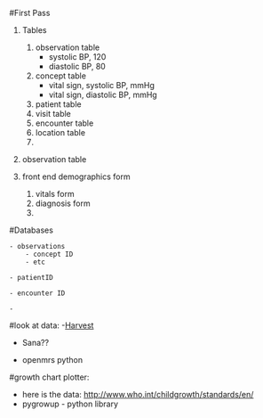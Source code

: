 #First Pass

1. Tables
	1. observation table
		- systolic BP, 120
		- diastolic BP, 80
	1. concept table
		- vital sign, systolic BP, mmHg
		- vital sign, diastolic BP, mmHg
	1. patient table
	1. visit table
	1. encounter table
	1. location table
	1. 


1. observation table
1. front end demographics form
	1. vitals form
	1. diagnosis form
	1. 
	
	

#Databases

	- observations
		- concept ID
		- etc
		
	- patientID
	
	- encounter ID
	
	- 
	
#look at data:
-[Harvest](http://harvest.research.chop.edu/)

- Sana??

- openmrs python


#growth chart plotter:

- here is the data: http://www.who.int/childgrowth/standards/en/
- pygrowup - python library
	



